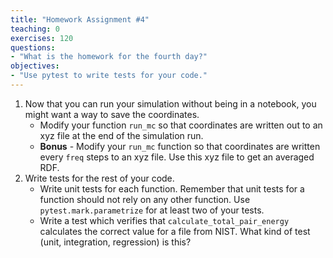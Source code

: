```yaml
---
title: "Homework Assignment #4"
teaching: 0
exercises: 120
questions:
- "What is the homework for the fourth day?"
objectives:
- "Use pytest to write tests for your code."
---
```


1. Now that you can run your simulation without being in a notebook, you might want a way to save the coordinates.
    - Modify your function `run_mc` so that coordinates are written out to an xyz file at the end of the simulation run.
    - **Bonus** - Modify your `run_mc` function so that coordinates are written every `freq` steps to an xyz file. Use this xyz file to get an averaged RDF.
1. Write tests for the rest of your code.
    - Write unit tests for each function. Remember that unit tests for a function should not rely on any other function. Use `pytest.mark.parametrize` for at least two of your tests.
    - Write a test which verifies that `calculate_total_pair_energy` calculates the correct value for a file from NIST. What kind of test (unit, integration, regression) is this?